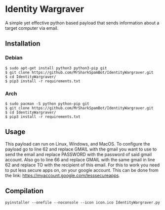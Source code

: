 # Identity Wargraver
A simple yet effective python based payload that sends information about a target computer via email.

## Installation
### Debian
```
$ sudo apt-get install python3 python3-pip git
$ git clone https://github.com/MrSharkSpamBot/IdentityWargraver.git
$ cd IdentityWargraver/
$ pip3 install -r requirements.txt
```
### Arch
```
$ sudo pacman -S python python-pip git
$ git clone https://github.com/MrSharkSpamBot/IdentityWargraver.git
$ cd IdentityWargraver/
$ pip3 install -r requirements.txt
```

## Usage
This payload can run on Linux, Windows, and MacOS. To configure the payload go to line 62 and replace GMAIL with the gmail you want to use to send the email and replace PASSWORD with the password of said gmail account. Also go to line 66 and replace GMAIL with the same gmail in line 62 and replace TO with the recipient of this email. For this to work you need to put less secure apps on, on your google account. This can be done from the link: https://myaccount.google.com/lesssecureapps.

## Compilation
```
pyinstaller --onefile --noconsole --icon icon.ico IdentityWargraver.py
```
